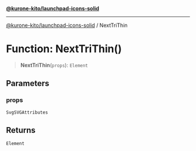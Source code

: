 [**@kurone-kito/launchpad-icons-solid**](../README.md)

***

[@kurone-kito/launchpad-icons-solid](../globals.md) / NextTriThin

# Function: NextTriThin()

> **NextTriThin**(`props`): `Element`

## Parameters

### props

`SvgSVGAttributes`

## Returns

`Element`
